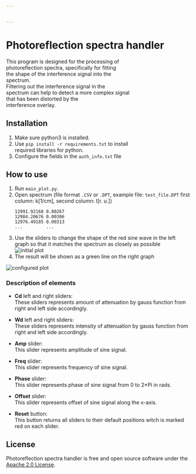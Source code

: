 ```yaml
---


---
```


<h1 id="photoreflection-spectra-handler">Photoreflection spectra handler</h1>
<p>This program is designed for the processing of<br>
photoreflection spectra, specifically for fitting<br>
the shape of the interference signal into the<br>
spectrum.<br>
Filtering out the interference signal in the<br>
spectrum can help to detect a more complex signal<br>
that has been distorted by the<br>
interference overlay.</p>
<h2 id="installation">Installation</h2>
<ol>
<li>Make sure python3 is installed.</li>
<li>Use <code>pip install -r requirements.txt</code> to install<br>
required libraries for python.</li>
<li>Configure the fields in the <code>auth_info.txt</code> file</li>
</ol>
<h2 id="how-to-use">How to use</h2>
<ol>
<li>Run <code>main_plot.py</code>.</li>
<li>Open spectrum (file format <code>.CSV</code> or <code>.DPT</code>, example file: <code>test_file.DPT</code> first column: k[1/cm], second column: I[r. u.])<pre><code>12991.92168 0.00267
12984.20676 0.00306
12976.49185 0.00313
...			...
</code></pre>
</li>
<li>Use the sliders to change the shape of the red sine wave in the left graph so that it matches the spectrum as closely as possible<br>
<img src="https://user-images.githubusercontent.com/54314123/132597127-004c90c9-5080-45d7-8e2e-89e17f23e002.png" alt="initial plot"></li>
<li>The result will be shown as a green line on the right graph</li>
</ol>
<p><img src="https://user-images.githubusercontent.com/54314123/132597592-83d7ec4f-9680-4052-a4bc-f707a41caa02.png" alt="configured plot"></p>
<h3 id="description-of-elements">Description of elements</h3>
<ul>
<li>
<p><strong>Cd</strong> left and right sliders:<br>
These sliders represents amount of attenuation by gauss function from right         and left side accordingly.</p>
</li>
<li>
<p><strong>Wd</strong> left and right sliders:<br>
These sliders represents intensity of         attenuation by gauss function from         right and left side accordingly.</p>
</li>
<li>
<p><strong>Amp</strong> slider:<br>
This slider represents amplitude of sine signal.</p>
</li>
<li>
<p><strong>Freq</strong> slider:<br>
This slider represents frequency of sine signal.</p>
</li>
<li>
<p><strong>Phase</strong> slider:<br>
This slider represents phase of sine signal from 0 to 2*Pi in         rads.</p>
</li>
<li>
<p><strong>Offset</strong> slider:<br>
This slider represents offset of sine signal along the x-axis.</p>
</li>
<li>
<p><strong>Reset</strong> button:<br>
This button returns all sliders to their default         positions witch is marked red on each slider.</p>
</li>
</ul>
<h2 id="license">License</h2>
<p>Photoreflection spectra handler is free and open source software under the <a href="https://github.com/create-go-app/cli/blob/master/LICENSE">Apache 2.0 License</a>.</p>

